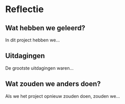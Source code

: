 # Reflectie

## Wat hebben we geleerd?

In dit project hebben we...

## Uitdagingen

De grootste uitdagingen waren...

## Wat zouden we anders doen?

Als we het project opnieuw zouden doen, zouden we...